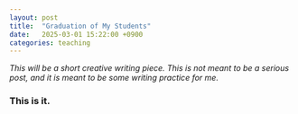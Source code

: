 ```yaml
---
layout: post
title:  "Graduation of My Students"
date:   2025-03-01 15:22:00 +0900
categories: teaching
---
```


*This will be a short creative writing piece. This is not meant to be a serious post,*
*and it is meant to be some writing practice for me.*

### This is it.

<!-- A serious air hangs in the school gymnasium - not a single sound can be heard.
Anticipated eyes watch as our school principal steps onto the stage, bows, then begins
the ceremony.

My first set of high school students will be graduating. It's their last day as
a student, and they will finally become adults of this world. My heart races at the
thought. What kind of new experiences will they encounter? What exciting things will
they seek? What stories will they tell a couple years, or even a decade later?

As the students leave with smiles, warmth spreads in my chest.

Even if I cannot convey my feelings, I hope they understand that I wish them the best.

I think it's easy for teachers to become jaded and tired; I've definitely seen it for myself.
Especially in recent times when it's common for apathy and disrespect to become the controllers of
the classroom. Students giving nothing for school. No effort. Less smiles. Tired eyes. More distrust.

Yet none of that seems to show on this day. It's meant to be a day of joy and excitement. -->
